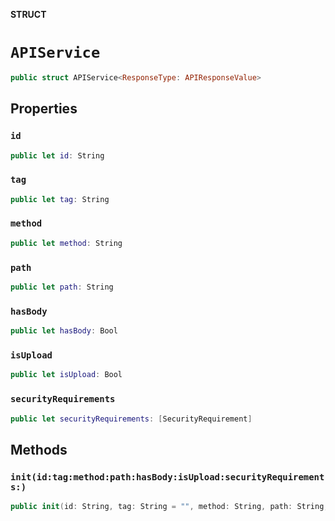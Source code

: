 **STRUCT**

# `APIService`

```swift
public struct APIService<ResponseType: APIResponseValue>
```

## Properties
### `id`

```swift
public let id: String
```

### `tag`

```swift
public let tag: String
```

### `method`

```swift
public let method: String
```

### `path`

```swift
public let path: String
```

### `hasBody`

```swift
public let hasBody: Bool
```

### `isUpload`

```swift
public let isUpload: Bool
```

### `securityRequirements`

```swift
public let securityRequirements: [SecurityRequirement]
```

## Methods
### `init(id:tag:method:path:hasBody:isUpload:securityRequirements:)`

```swift
public init(id: String, tag: String = "", method: String, path: String, hasBody: Bool, isUpload: Bool = false, securityRequirements: [SecurityRequirement] = [])
```
